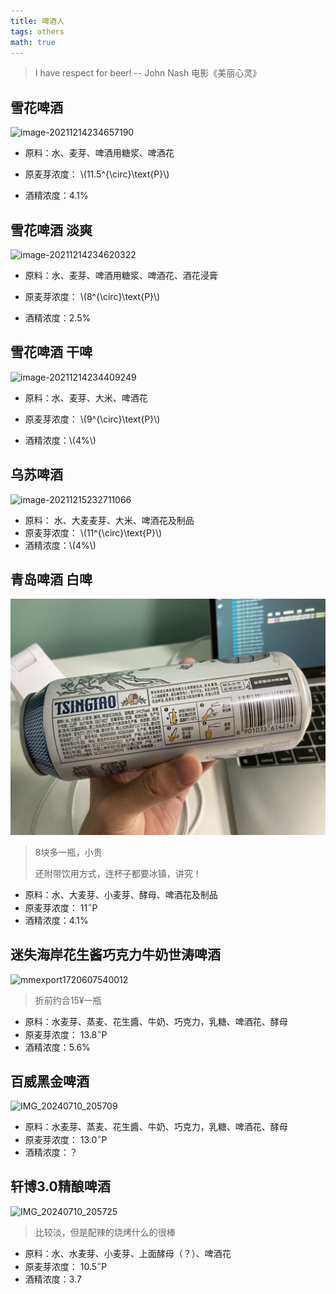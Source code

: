 ```yaml
---
title: 啤酒人
tags: others
math: true
---
```


> I have respect for beer! -- John Nash 电影《美丽心灵》

## 雪花啤酒

![image-20211214234657190](https://cdn.jsdelivr.net/gh/Usigned/pic-typora@main/images/image-20211214234657190.png)

- 原料：水、麦芽、啤酒用糖浆、啤酒花
- 原麦芽浓度： \\\(11.5^{\circ}\text{P}\\\)

- 酒精浓度：$4.1\%$

## 雪花啤酒 淡爽

![image-20211214234620322](https://cdn.jsdelivr.net/gh/Usigned/pic-typora@main/images/image-20211214234620322.png)

- 原料：水、麦芽、啤酒用糖浆、啤酒花、酒花浸膏
- 原麦芽浓度： \\\(8^{\circ}\text{P}\\\)

- 酒精浓度：$2.5\%$

## 雪花啤酒 干啤

![image-20211214234409249](https://cdn.jsdelivr.net/gh/Usigned/pic-typora@main/images/image-20211214234409249.png)

- 原料：水、麦芽、大米、啤酒花
- 原麦芽浓度： \\\(9^{\circ}\text{P}\\\)

- 酒精浓度：\\\(4\%\\\)

## 乌苏啤酒

![image-20211215232711066](https://cdn.jsdelivr.net/gh/Usigned/pic-typora@main/images/image-20211215232711066.png)

- 原料： 水、大麦麦芽、大米、啤酒花及制品
- 原麦芽浓度： \\\(11^{\circ}\text{P}\\\)
- 酒精浓度：\\\(4\%\\\)

## 青岛啤酒 白啤

![IMG_5751](https://raw.githubusercontent.com/Usigned/pic-typora/main/images/IMG_5751.jpg)

> 8块多一瓶，小贵
>
> 还附带饮用方式，连杯子都要冰镇，讲究！

- 原料：水、大麦芽、小麦芽、酵母、啤酒花及制品
- 原麦芽浓度： $11^{\circ}\text{P}$
- 酒精浓度：$4.1\%$

## 迷失海岸花生酱巧克力牛奶世涛啤酒

![mmexport1720607540012](https://cdn.jsdelivr.net/gh/Usigned/pic-typora@main/images/mmexport1720607540012.jpg)

> 折前约合15¥一瓶

- 原料：水麦芽、蒸麦、花生醬、牛奶、巧克力，乳糖、啤酒花、酵母
- 原麦芽浓度： $13.8^{\circ}\text{P}$
- 酒精浓度：$5.6\%$

## 百威黑金啤酒

![IMG_20240710_205709](https://cdn.jsdelivr.net/gh/Usigned/pic-typora@main/images/IMG_20240710_205709.jpg)

- 原料：水麦芽、蒸麦、花生醬、牛奶、巧克力，乳糖、啤酒花、酵母
- 原麦芽浓度： $13.0^{\circ}\text{P}$
- 酒精浓度：？

## 轩博3.0精酿啤酒

![IMG_20240710_205725](https://cdn.jsdelivr.net/gh/Usigned/pic-typora@main/images/IMG_20240710_205725.jpg)

> 比较淡，但是配辣的烧烤什么的很棒

- 原料：水、水麦芽、小麦芽、上面酵母（？）、啤酒花
- 原麦芽浓度： $10.5^{\circ}\text{P}$
- 酒精浓度：$3.7%$
